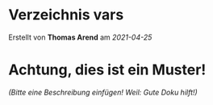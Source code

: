 # Verzeichnis vars

Erstellt von **Thomas Arend** am *2021-04-25*

# Achtung, dies ist ein **Muster!**

*(Bitte eine Beschreibung einfügen! Weil: Gute Doku hilft!)*

